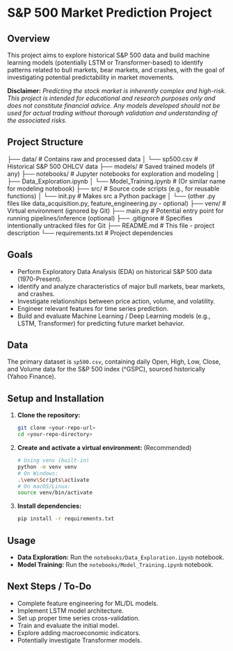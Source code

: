 # S&P 500 Market Prediction Project

## Overview

This project aims to explore historical S&P 500 data and build machine learning models (potentially LSTM or Transformer-based) to identify patterns related to bull markets, bear markets, and crashes, with the goal of investigating potential predictability in market movements.

**Disclaimer:** *Predicting the stock market is inherently complex and high-risk. This project is intended for educational and research purposes only and does not constitute financial advice. Any models developed should not be used for actual trading without thorough validation and understanding of the associated risks.*

## Project Structure

├── data/ # Contains raw and processed data
│ └── sp500.csv # Historical S&P 500 OHLCV data
├── models/ # Saved trained models (if any)
├── notebooks/ # Jupyter notebooks for exploration and modeling
│ ├── Data_Exploration.ipynb
│ └── Model_Training.ipynb # (Or similar name for modeling notebook)
├── src/ # Source code scripts (e.g., for reusable functions)
│ └── init.py # Makes src a Python package
│ └── (other .py files like data_acquisition.py, feature_engineering.py - optional)
├── venv/ # Virtual environment (ignored by Git)
├── main.py # Potential entry point for running pipelines/inference (optional)
├── .gitignore # Specifies intentionally untracked files for Git
├── README.md # This file - project description
└── requirements.txt # Project dependencies


## Goals

*   Perform Exploratory Data Analysis (EDA) on historical S&P 500 data (1970-Present).
*   Identify and analyze characteristics of major bull markets, bear markets, and crashes.
*   Investigate relationships between price action, volume, and volatility.
*   Engineer relevant features for time series prediction.
*   Build and evaluate Machine Learning / Deep Learning models (e.g., LSTM, Transformer) for predicting future market behavior.

## Data

The primary dataset is `sp500.csv`, containing daily Open, High, Low, Close, and Volume data for the S&P 500 index (^GSPC), sourced historically (Yahoo Finance).

## Setup and Installation

1.  **Clone the repository:**
    ```bash
    git clone <your-repo-url>
    cd <your-repo-directory>
    ```
2.  **Create and activate a virtual environment:** (Recommended)
    ```bash
    # Using venv (built-in)
    python -m venv venv
    # On Windows:
    .\venv\Scripts\activate
    # On macOS/Linux:
    source venv/bin/activate
    ```
3.  **Install dependencies:**
    ```bash
    pip install -r requirements.txt
    ```

## Usage

*   **Data Exploration:** Run the `notebooks/Data_Exploration.ipynb` notebook.
*   **Model Training:** Run the `notebooks/Model_Training.ipynb` notebook.

## Next Steps / To-Do

*   Complete feature engineering for ML/DL models.
*   Implement LSTM model architecture.
*   Set up proper time series cross-validation.
*   Train and evaluate the initial model.
*   Explore adding macroeconomic indicators.
*   Potentially investigate Transformer models.